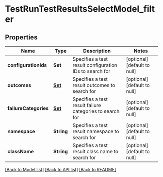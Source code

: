# TestRunTestResultsSelectModel_filter
## Properties

| Name | Type | Description | Notes |
|------------ | ------------- | ------------- | -------------|
| **configurationIds** | **Set** | Specifies a test result configuration IDs to search for | [optional] [default to null] |
| **outcomes** | [**Set**](TestResultOutcome.md) | Specifies a test result outcomes to search for | [optional] [default to null] |
| **failureCategories** | [**Set**](FailureCategoryModel.md) | Specifies a test result failure categories to search for | [optional] [default to null] |
| **namespace** | **String** | Specifies a test result namespace to search for | [optional] [default to null] |
| **className** | **String** | Specifies a test result class name to search for | [optional] [default to null] |

[[Back to Model list]](../README.md#documentation-for-models) [[Back to API list]](../README.md#documentation-for-api-endpoints) [[Back to README]](../README.md)

